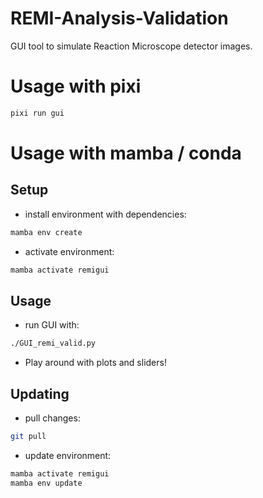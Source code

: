 <!--
SPDX-FileCopyrightText: 2025 Patrizia Schoch
SPDX-FileContributor: Hannes Lindenblatt

SPDX-License-Identifier: GPL-3.0-or-later
-->

# REMI-Analysis-Validation

GUI tool to simulate Reaction Microscope detector images.

# Usage with pixi
```bash
pixi run gui
```

# Usage with mamba / conda
## Setup
- install environment with dependencies:
```bash
mamba env create
```
- activate environment:
```bash
mamba activate remigui
```

## Usage
- run GUI with:
```bash
./GUI_remi_valid.py
```
- Play around with plots and sliders!

## Updating
- pull changes:
```bash
git pull
```
- update environment:
```bash
mamba activate remigui
mamba env update
```
